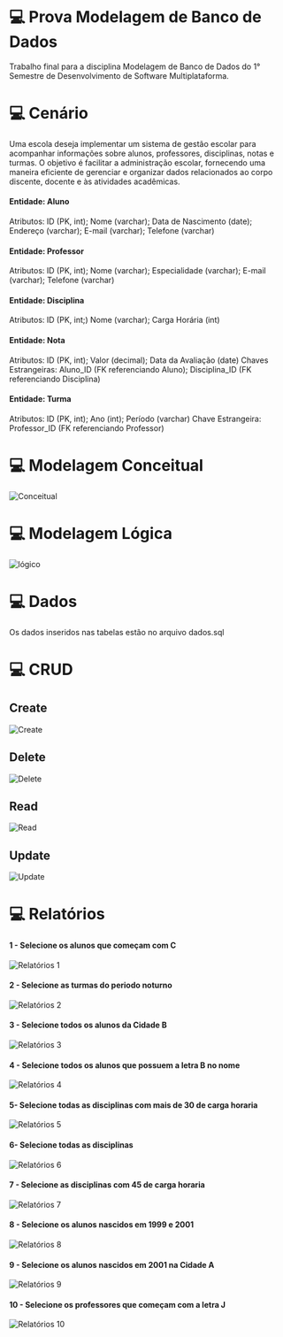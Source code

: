 # 💻 Prova Modelagem de Banco de Dados

Trabalho final para a disciplina Modelagem de Banco de Dados do 1° Semestre de Desenvolvimento de Software Multiplataforma.

# 💻 Cenário

Uma escola deseja implementar um sistema de gestão escolar para acompanhar informações sobre alunos, professores, disciplinas, notas e turmas. O objetivo é facilitar a administração escolar, fornecendo uma maneira eficiente de gerenciar e organizar dados relacionados ao corpo discente, docente e às atividades acadêmicas. 

#### Entidade: Aluno

Atributos:
ID (PK, int); Nome (varchar); Data de Nascimento (date); Endereço (varchar); E-mail (varchar); Telefone (varchar)

#### Entidade: Professor

Atributos:
ID (PK, int); Nome (varchar); Especialidade (varchar); E-mail (varchar); Telefone (varchar)

#### Entidade: Disciplina

Atributos:
ID (PK, int;) Nome (varchar); Carga Horária (int)

#### Entidade: Nota

Atributos:
ID (PK, int); Valor (decimal); Data da Avaliação (date)
Chaves Estrangeiras:
Aluno_ID (FK referenciando Aluno); Disciplina_ID (FK referenciando Disciplina)

#### Entidade: Turma

Atributos:
ID (PK, int); Ano (int); Período (varchar)
Chave Estrangeira:
Professor_ID (FK referenciando Professor)

# 💻 Modelagem Conceitual
![Conceitual](https://github.com/VNCSbpuhl/Prova.sql/assets/141787258/8ef3a855-7ea5-4b52-9dc0-681e6e5d6d8e)



# 💻 Modelagem Lógica
![lógico](https://github.com/VNCSbpuhl/Prova.sql/assets/141787258/41ee6538-5b03-494e-afb7-ad1254a6ce1d)




# 💻 Dados

Os dados inseridos nas tabelas estão no arquivo dados.sql



# 💻 CRUD
## Create
![Create](https://github.com/VNCSbpuhl/Prova.sql/assets/141787258/c26a0783-6b7c-45ab-bfdb-5a17d9dca2a8)

## Delete
![Delete](https://github.com/VNCSbpuhl/Prova.sql/assets/141787258/365537d4-096a-4fea-ab9b-6c84f45f6c94)

## Read
![Read](https://github.com/VNCSbpuhl/Prova.sql/assets/141787258/289c9d16-738e-4c78-91a0-28adf95e325d)

## Update
![Update](https://github.com/VNCSbpuhl/Prova.sql/assets/141787258/f24ca6ee-268b-4268-8831-ab680ef77b7e)





# 💻 Relatórios

#### 1 - Selecione os alunos que começam com C
![Relatórios 1](https://github.com/VNCSbpuhl/Prova.sql/assets/141787258/7b8a1d29-27dd-4b8b-9bc8-dede84087b19)


#### 2 - Selecione as turmas do periodo noturno
![Relatórios 2](https://github.com/VNCSbpuhl/Prova.sql/assets/141787258/a4145e41-258a-401a-b0bd-35bfa6c2d1da)


#### 3 - Selecione todos os alunos da Cidade B
![Relatórios 3](https://github.com/VNCSbpuhl/Prova.sql/assets/141787258/fb9951b8-0ca3-46bb-a203-1ace614c5385)


#### 4 - Selecione todos os alunos que possuem a letra B no nome
![Relatórios 4](https://github.com/VNCSbpuhl/Prova.sql/assets/141787258/544aa99a-22e7-4351-beeb-62d3a0985cc7)


#### 5- Selecione todas as disciplinas com mais de 30 de carga horaria
![Relatórios 5](https://github.com/VNCSbpuhl/Prova.sql/assets/141787258/4b06fefb-8956-4bd4-80cc-230281865e16)


#### 6- Selecione todas as disciplinas
![Relatórios 6](https://github.com/VNCSbpuhl/Prova.sql/assets/141787258/5c5dc41c-bf4a-46e5-96ba-4d2c59892d92)


#### 7 - Selecione as disciplinas com 45 de carga horaria
![Relatórios 7](https://github.com/VNCSbpuhl/Prova.sql/assets/141787258/ac92981b-2275-4eb7-8419-199d18159851)


#### 8 - Selecione os alunos nascidos em 1999 e 2001
![Relatórios 8](https://github.com/VNCSbpuhl/Prova.sql/assets/141787258/63efc0b1-891e-4a81-8343-b71c1b1e6404)


#### 9 - Selecione os alunos nascidos em 2001 na Cidade A
![Relatórios 9](https://github.com/VNCSbpuhl/Prova.sql/assets/141787258/da3dd498-56cb-4268-a929-99b4c0fb566a)


#### 10 - Selecione os professores que começam com a letra J
![Relatórios 10](https://github.com/VNCSbpuhl/Prova.sql/assets/141787258/215535db-eac4-4fff-96ed-065389a01ce2)

























